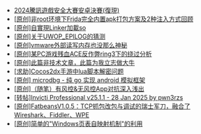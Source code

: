 + [2024騰訊遊戲安全大賽安卓決賽(復現)](https://bbs.kanxue.com/thread-285382.htm)
+ [[原创]非root环境下Frida完全内置apk打包方案及2种注入方式回顾](https://bbs.kanxue.com/thread-284482.htm)
+ [[原创]自實現Linker加載so](https://bbs.kanxue.com/thread-282316.htm)
+ [[原创]关于UWOP_EPILOG的猜测](https://bbs.kanxue.com/thread-285395.htm)
+ [[原创]vmware外部读写内存也没那么神秘](https://bbs.kanxue.com/thread-284956.htm)
+ [[原创]某PC游戏残血ACE反作弊ring3下的绕过分析](https://bbs.kanxue.com/thread-284667.htm)
+ [[原创]此篇非技术文章，此篇为我立志做大牛](https://bbs.kanxue.com/thread-284823.htm)
+ [[求助]Cocos2dx手游中lua脚本解密问题](https://bbs.kanxue.com/thread-285344.htm)
+ [[原创] microdbg - 纯 go 实现 android 模拟框架](https://bbs.kanxue.com/thread-285377.htm)
+ [[原创]（随笔）有风控&无风控App对抗深入浅出](https://bbs.kanxue.com/thread-273838.htm)
+ [[转帖]Invicti Professional v25.1.1 - 28 Jan 2025 by pwn3rzs](https://bbs.kanxue.com/thread-285396.htm)
+ [[原创]FatbeansV1.0.5：TCP抓包改包与调试的瑞士军刀，融合了Wireshark、Fiddler、WPE](https://bbs.kanxue.com/thread-284571.htm)
+ [[原创]简单的"Windows页表自映射机制"的利用](https://bbs.kanxue.com/thread-285332.htm)
